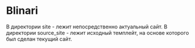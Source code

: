 # Blinari
В директории site - лежит непосредственно актуальный сайт.
В директории source_site - лежит исходный темплейт, на основе которого был сделан текущий сайт. 